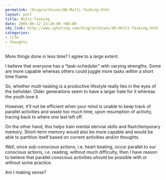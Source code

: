 ```yaml
--- 
permalink: /blog/archives/86-Multi-Tasking.html
layout: post
title: Multi-Tasking
date: 2005-06-12 23:29:00 +08:00
s9y_link: http://www.iphoting.com/blog/archives/86-Multi-Tasking.html
categories: 
- life
- thoughts
---
```

<p class="whiteline"><p>More things done in less time? I agree to a large extent.</p>
</p><p class="whiteline"><p>I believe that everyone has a &#8220;task-scheduler&#8221; with varying strengths. Some are more capable whereas others could juggle more tasks within a short time frame.</p>
</p><p class="whiteline"><p>So, whether multi-tasking is a productive lifestyle really lies in the eyes of the beholder. Older generations seem to have a larger hate for it whereas the youth love it.</p>
</p><p class="whiteline"><p>However, it&#8217;ll not be efficient when your mind is unable to keep track of parallel activities and waste too much time, upon resumption of activity, tracing back to where one last left off.</p>
</p><p class="whiteline"><p>On the other hand, this helps train mental derivial skills and flash/temporary memory. Short-term memory would also be more capable and would be able to partition itself based on current activities and/or thoughts.</p>
</p><p class="whiteline"><p>Well, since sub-conscious actions, i.e. heart beating, occur parallel to our conscious actions, i.e. reading, without much difficulty, then I have reason to believe that parallel conscious activities <em>should</em> be possible with or without some practice.</p>
</p><p class="break"><p>Am I making sense?</p></p>
